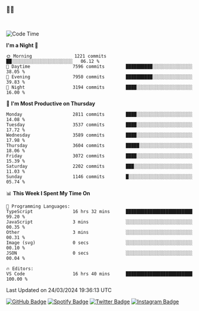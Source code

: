 ### 🤙🍺

<!-- <a href="https://github-readme-stats.vercel.app/api?username=hzak2xx&count_private=true&show_icons=true&theme=dracula">
  <img align="center" src="https://github-readme-stats.vercel.app/api?username=hzak2xx&count_private=true&show_icons=true&theme=dracula" />
</a>
</br> -->
</br>

<!--START_SECTION:waka-->
![Code Time](http://img.shields.io/badge/Code%20Time-3%2C167%20hrs%209%20mins-blue)

**I'm a Night 🦉** 

```text
🌞 Morning                1221 commits        ██░░░░░░░░░░░░░░░░░░░░░░░   06.12 % 
🌆 Daytime                7596 commits        ██████████░░░░░░░░░░░░░░░   38.05 % 
🌃 Evening                7950 commits        ██████████░░░░░░░░░░░░░░░   39.83 % 
🌙 Night                  3194 commits        ████░░░░░░░░░░░░░░░░░░░░░   16.00 % 
```
📅 **I'm Most Productive on Thursday** 

```text
Monday                   2811 commits        ████░░░░░░░░░░░░░░░░░░░░░   14.08 % 
Tuesday                  3537 commits        ████░░░░░░░░░░░░░░░░░░░░░   17.72 % 
Wednesday                3589 commits        ████░░░░░░░░░░░░░░░░░░░░░   17.98 % 
Thursday                 3604 commits        █████░░░░░░░░░░░░░░░░░░░░   18.06 % 
Friday                   3072 commits        ████░░░░░░░░░░░░░░░░░░░░░   15.39 % 
Saturday                 2202 commits        ███░░░░░░░░░░░░░░░░░░░░░░   11.03 % 
Sunday                   1146 commits        █░░░░░░░░░░░░░░░░░░░░░░░░   05.74 % 
```


📊 **This Week I Spent My Time On** 

```text
💬 Programming Languages: 
TypeScript               16 hrs 32 mins      █████████████████████████   99.20 % 
JavaScript               3 mins              ░░░░░░░░░░░░░░░░░░░░░░░░░   00.35 % 
Other                    3 mins              ░░░░░░░░░░░░░░░░░░░░░░░░░   00.31 % 
Image (svg)              0 secs              ░░░░░░░░░░░░░░░░░░░░░░░░░   00.10 % 
JSON                     0 secs              ░░░░░░░░░░░░░░░░░░░░░░░░░   00.04 % 

🔥 Editors: 
VS Code                  16 hrs 40 mins      █████████████████████████   100.00 % 
```


 Last Updated on 24/03/2024 19:36:13 UTC
<!--END_SECTION:waka-->

[![GitHub Badge](https://img.shields.io/badge/GitHub-100000?style=for-the-badge&logo=github&logoColor=white)](https://github.com/hzak2xx)
[![Spotify Badge](https://img.shields.io/badge/Spotify-1ED760?&style=for-the-badge&logo=spotify&logoColor=white)](https://open.spotify.com/user/uf90s6sbbh75a1mt44clkhkvf)
[![Twitter Badge](https://img.shields.io/badge/Twitter-1DA1F2?style=for-the-badge&logo=twitter&logoColor=white)](https://twitter.com/hzak2xx)
[![Instagram Badge](https://img.shields.io/badge/Instagram-E4405F?style=for-the-badge&logo=instagram&logoColor=white)](https://www.instagram.com/hzak2xx/)
